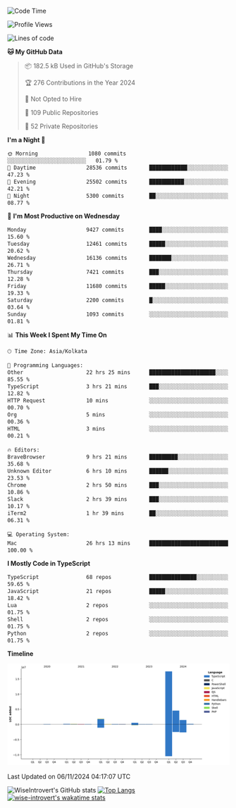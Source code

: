 <!--START_SECTION:waka-->
![Code Time](http://img.shields.io/badge/Code%20Time-1%2C787%20hrs%2026%20mins-blue)

![Profile Views](http://img.shields.io/badge/Profile%20Views-0-blue)

![Lines of code](https://img.shields.io/badge/From%20Hello%20World%20I%27ve%20Written-26.6%20million%20lines%20of%20code-blue)

**🐱 My GitHub Data** 

> 📦 182.5 kB Used in GitHub's Storage 
 > 
> 🏆 276 Contributions in the Year 2024
 > 
> 🚫 Not Opted to Hire
 > 
> 📜 109 Public Repositories 
 > 
> 🔑 52 Private Repositories 
 > 
**I'm a Night 🦉** 

```text
🌞 Morning                1080 commits        ░░░░░░░░░░░░░░░░░░░░░░░░░   01.79 % 
🌆 Daytime                28536 commits       ████████████░░░░░░░░░░░░░   47.23 % 
🌃 Evening                25502 commits       ███████████░░░░░░░░░░░░░░   42.21 % 
🌙 Night                  5300 commits        ██░░░░░░░░░░░░░░░░░░░░░░░   08.77 % 
```
📅 **I'm Most Productive on Wednesday** 

```text
Monday                   9427 commits        ████░░░░░░░░░░░░░░░░░░░░░   15.60 % 
Tuesday                  12461 commits       █████░░░░░░░░░░░░░░░░░░░░   20.62 % 
Wednesday                16136 commits       ███████░░░░░░░░░░░░░░░░░░   26.71 % 
Thursday                 7421 commits        ███░░░░░░░░░░░░░░░░░░░░░░   12.28 % 
Friday                   11680 commits       █████░░░░░░░░░░░░░░░░░░░░   19.33 % 
Saturday                 2200 commits        █░░░░░░░░░░░░░░░░░░░░░░░░   03.64 % 
Sunday                   1093 commits        ░░░░░░░░░░░░░░░░░░░░░░░░░   01.81 % 
```


📊 **This Week I Spent My Time On** 

```text
🕑︎ Time Zone: Asia/Kolkata

💬 Programming Languages: 
Other                    22 hrs 25 mins      █████████████████████░░░░   85.55 % 
TypeScript               3 hrs 21 mins       ███░░░░░░░░░░░░░░░░░░░░░░   12.82 % 
HTTP Request             10 mins             ░░░░░░░░░░░░░░░░░░░░░░░░░   00.70 % 
Org                      5 mins              ░░░░░░░░░░░░░░░░░░░░░░░░░   00.36 % 
HTML                     3 mins              ░░░░░░░░░░░░░░░░░░░░░░░░░   00.21 % 

🔥 Editors: 
BraveBrowser             9 hrs 21 mins       █████████░░░░░░░░░░░░░░░░   35.68 % 
Unknown Editor           6 hrs 10 mins       ██████░░░░░░░░░░░░░░░░░░░   23.53 % 
Chrome                   2 hrs 50 mins       ███░░░░░░░░░░░░░░░░░░░░░░   10.86 % 
Slack                    2 hrs 39 mins       ███░░░░░░░░░░░░░░░░░░░░░░   10.17 % 
iTerm2                   1 hr 39 mins        ██░░░░░░░░░░░░░░░░░░░░░░░   06.31 % 

💻 Operating System: 
Mac                      26 hrs 13 mins      █████████████████████████   100.00 % 
```

**I Mostly Code in TypeScript** 

```text
TypeScript               68 repos            ███████████████░░░░░░░░░░   59.65 % 
JavaScript               21 repos            █████░░░░░░░░░░░░░░░░░░░░   18.42 % 
Lua                      2 repos             ░░░░░░░░░░░░░░░░░░░░░░░░░   01.75 % 
Shell                    2 repos             ░░░░░░░░░░░░░░░░░░░░░░░░░   01.75 % 
Python                   2 repos             ░░░░░░░░░░░░░░░░░░░░░░░░░   01.75 % 
```



**Timeline**

![Lines of Code chart](https://raw.githubusercontent.com/wise-introvert/wise-introvert/master/assets/bar_graph.png)


 Last Updated on 06/11/2024 04:17:07 UTC
<!--END_SECTION:waka-->

![WiseIntrovert's GitHub stats](https://github-readme-stats.vercel.app/api?username=wise-introvert&count_private=true&show_icons=true)
[![Top Langs](https://github-readme-stats.vercel.app/api/top-langs/?username=wise-introvert&langs_count=10)](https://github.com/anuraghazra/github-readme-stats)
[![wise-introvert's wakatime stats](https://github-readme-stats.vercel.app/api/wakatime?username=wiseintrovert)](https://github.com/anuraghazra/github-readme-stats)
